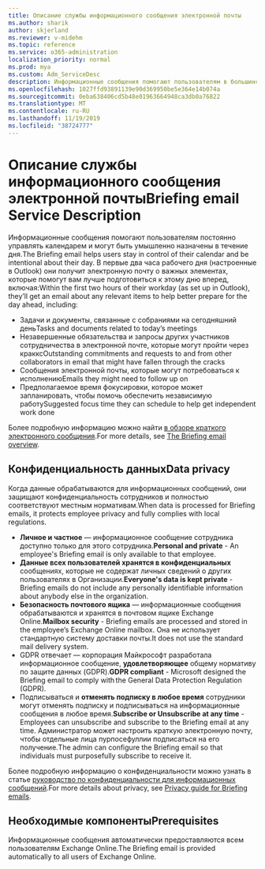 ```yaml
---
title: Описание службы информационного сообщения электронной почты
ms.author: sharik
author: skjerland
ms.reviewer: v-midehm
ms.topic: reference
ms.service: o365-administration
localization_priority: normal
ms.prod: mya
ms.custom: Adm_ServiceDesc
description: Информационные сообщения помогают пользователям в большинстве дней. Она определяет возможности для различных элементов и предоставляет своевременные напоминания.
ms.openlocfilehash: 1027ffd93891139e90d369950be5e364e14b074a
ms.sourcegitcommit: 0eba638406cd5b48e01963664948ca3db0a76822
ms.translationtype: MT
ms.contentlocale: ru-RU
ms.lasthandoff: 11/19/2019
ms.locfileid: "38724777"
---
```

# <a name="briefing-email-service-description"></a><span data-ttu-id="64da9-104">Описание службы информационного сообщения электронной почты</span><span class="sxs-lookup"><span data-stu-id="64da9-104">Briefing email Service Description</span></span>

<span data-ttu-id="64da9-105">Информационные сообщения помогают пользователям постоянно управлять календарем и могут быть умышленно назначены в течение дня.</span><span class="sxs-lookup"><span data-stu-id="64da9-105">The Briefing email helps users stay in control of their calendar and be intentional about their day.</span></span> <span data-ttu-id="64da9-106">В первые два часа рабочего дня (настроенные в Outlook) они получит электронную почту о важных элементах, которые помогут вам лучше подготовиться к этому дню вперед, включая:</span><span class="sxs-lookup"><span data-stu-id="64da9-106">Within the first two hours of their workday (as set up in Outlook), they’ll get an email about any relevant items to help better prepare for the day ahead, including:</span></span>

* <span data-ttu-id="64da9-107">Задачи и документы, связанные с собраниями на сегодняшний день</span><span class="sxs-lookup"><span data-stu-id="64da9-107">Tasks and documents related to today’s meetings</span></span>
* <span data-ttu-id="64da9-108">Незавершенные обязательства и запросы других участников сотрудничества в электронной почте, которые могут пройти через краккс</span><span class="sxs-lookup"><span data-stu-id="64da9-108">Outstanding commitments and requests to and from other collaborators in email that might have fallen through the cracks</span></span>
* <span data-ttu-id="64da9-109">Сообщения электронной почты, которые могут потребоваться к исполнению</span><span class="sxs-lookup"><span data-stu-id="64da9-109">Emails they might need to follow up on</span></span>
* <span data-ttu-id="64da9-110">Предполагаемое время фокусировки, которое может запланировать, чтобы помочь обеспечить независимую работу</span><span class="sxs-lookup"><span data-stu-id="64da9-110">Suggested focus time they can schedule to help get independent work done</span></span>

<span data-ttu-id="64da9-111">Более подробную информацию можно найти [в обзоре краткого электронного сообщения](https://docs.microsoft.com/Briefing/be-overview).</span><span class="sxs-lookup"><span data-stu-id="64da9-111">For more details, see [The Briefing email overview](https://docs.microsoft.com/Briefing/be-overview).</span></span>

## <a name="data-privacy"></a><span data-ttu-id="64da9-112">Конфиденциальность данных</span><span class="sxs-lookup"><span data-stu-id="64da9-112">Data privacy</span></span>

<span data-ttu-id="64da9-113">Когда данные обрабатываются для информационных сообщений, они защищают конфиденциальность сотрудников и полностью соответствуют местным нормативам.</span><span class="sxs-lookup"><span data-stu-id="64da9-113">When data is processed for Briefing emails, it protects employee privacy and fully complies with local regulations.</span></span>

* <span data-ttu-id="64da9-114">**Личное и частное** — информационное сообщение сотрудника доступно только для этого сотрудника.</span><span class="sxs-lookup"><span data-stu-id="64da9-114">**Personal and private** - An employee's Briefing email is only available to that employee.</span></span>
* <span data-ttu-id="64da9-115">**Данные всех пользователей хранятся в конфиденциальных** сообщениях, которые не содержат личных сведений о других пользователях в Организации.</span><span class="sxs-lookup"><span data-stu-id="64da9-115">**Everyone's data is kept private** - Briefing emails do not include any personally identifiable information about anybody else in the organization.</span></span>
* <span data-ttu-id="64da9-116">**Безопасность почтового ящика** — информационные сообщения обрабатываются и хранятся в почтовом ящике Exchange Online.</span><span class="sxs-lookup"><span data-stu-id="64da9-116">**Mailbox security** - Briefing emails are processed and stored in the employee’s Exchange Online mailbox.</span></span> <span data-ttu-id="64da9-117">Она не использует стандартную систему доставки почты.</span><span class="sxs-lookup"><span data-stu-id="64da9-117">It does not use the standard mail delivery system.</span></span>
* <span data-ttu-id="64da9-118">GDPR отвечает — корпорация Майкрософт разработала информационное сообщение, **удовлетворяющее** общему нормативу по защите данных (GDPR).</span><span class="sxs-lookup"><span data-stu-id="64da9-118">**GDPR compliant** - Microsoft designed the Briefing email to comply with the General Data Protection Regulation (GDPR).</span></span>
* <span data-ttu-id="64da9-119">Подписываться и **отменять подписку в любое время** сотрудники могут отменять подписку и подписываться на информационные сообщения в любое время.</span><span class="sxs-lookup"><span data-stu-id="64da9-119">**Subscribe or Unsubscribe at any time** - Employees can unsubscribe and subscribe to the Briefing email at any time.</span></span> <span data-ttu-id="64da9-120">Администратор может настроить краткую электронную почту, чтобы отдельные лица пурпосефуллии подписаться на его получение.</span><span class="sxs-lookup"><span data-stu-id="64da9-120">The admin can configure the Briefing email so that individuals must purposefully subscribe to receive it.</span></span>

<span data-ttu-id="64da9-121">Более подробную информацию о конфиденциальности можно узнать в статье [руководство по конфиденциальности для информационных сообщений](https://docs.microsoft.com/Briefing/be-privacy).</span><span class="sxs-lookup"><span data-stu-id="64da9-121">For more details about privacy, see [Privacy guide for Briefing emails](https://docs.microsoft.com/Briefing/be-privacy).</span></span>

## <a name="prerequisites"></a><span data-ttu-id="64da9-122">Необходимые компоненты</span><span class="sxs-lookup"><span data-stu-id="64da9-122">Prerequisites</span></span>

<span data-ttu-id="64da9-123">Информационные сообщения автоматически предоставляются всем пользователям Exchange Online.</span><span class="sxs-lookup"><span data-stu-id="64da9-123">The Briefing email is provided automatically to all users of Exchange Online.</span></span>